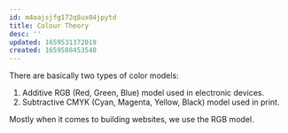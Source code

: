 ```yaml
---
id: m4oajsjfg172q8ux04jpytd
title: Colour Theory
desc: ''
updated: 1659531372019
created: 1659508453540
---
```


There are basically two types of color models:

1. Additive RGB (Red, Green, Blue) model used in electronic devices.
2. Subtractive CMYK (Cyan, Magenta, Yellow, Black) model used in print.

Mostly when it comes to building websites, we use the RGB model.
